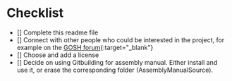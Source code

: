 # Checklist

- [] Complete this readme file
- [] Connect with other people who could be interested in the project, for example on the [GOSH forum](https://forum.openhardware.science ""){:target="_blank"}
- [] Choose and add a license
- [] Decide on using Gitbuilding for assembly manual. Either install and use it, or erase the corresponding folder (AssemblyManualSource).
